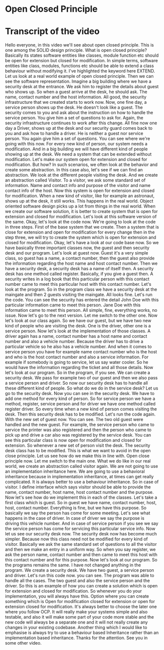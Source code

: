# Open Closed Principle

# Transcript of the video

Hello everyone, in this video we'll see about open closed principle.
This is one among the SOLID design principle.
What is open closed principle? Basically its states software entities like classes, module function etc should be open for extension but closed for modification.
In simple terms, software entities like class, modules, functions etc should be able to extend a class behaviour without modifying it.
I've highlighted the keyword here EXTEND.
Let us look at a real world example of open closed principle. Then we can see the software representation.
Imagine a big building where we have a security desk at the entrance.
We ask him to register the details about guest who shows up.
So when a guest arrive at the desk, he should ask.
The name, contact number and the host information.
All good, the security infrastructure that we created starts to work now.
Now, one fine day, a service person shows up the desk. He doesn't look like a guest.
The security comes to you and ask about the instruction on how to handle the service person.
You give him a set of questions to ask for.
Again, the security infrastructure continues to work after this change.
All fine now one day a Driver, shows up at the desk and our security guard comes back to you and ask how to handle a driver. He is neither a guest nor service person.
You again give him a set of questions.
You can see where we're going with this now. For every new kind of person, our system needs a modification.
And in a big building we will have different kind of people showing up at the desk.
We need a system that can be extended without modification.
Let's make our system open for extension and closed for modification.
But how?
In such scenarios, we often look at the behavior and create some abstraction.
In this case also, let's see if we can find an abstraction.
We look at the different people visiting the desk.
And we create an abstraction called Visitor.
To a visitor, we ask some standard set of information.
Name and contact info and purpose of the visitor and name contact info of the host.
Now this system is open for extension and closed for modification.
When a new kind of visitor, like for example an astronaut, shows up at the desk, it still works.
This happens in the real world.
Object oriented software design picks up a lot from things in the real world.
When we create our software solution, it is better to create system that is open for extension and closed for modification.
Let's look at this software version of the same.
Okay, let's look at the code now.
We're going to look at the code in three steps.
First of the base system that we create.
Then a system that is close for extension and open for modification for every change then in the step three, we will try to create the system which is open for extension and closed for modification.
Okay, let's have a look at our code base now. So we have basically three important classes now, the guest and then security desk and our program.
Let's look at guest now.
Guest it's a very simple class, so guest has a name, a contact number, then the guest also provide the information regarding the host name and host contact number.
Then we have a security desk, a security desk has a name of itself then.
A security desk has one method called register.
Basically, if you give a guest then.
A security writes in a log book that this particular person with this contact number came to meet this particular host with this contact number.
Let's look at the program.
So in the program class we have a security desk at the maingate and then 2 guests visiting the maingate.
All looks fine.
Let's run the code.
You can see the security has entered the detail John Doe with this particular information came to meet this person. Jane Doe with this information came to meet this person.
All simple, fine, everything works, no issue.
Now let's go to the next version.
Let me switch to the other one.
Now let's look at our class again.
So we have our guest, but we have two new kind of people who are visiting the desk. One is the driver, other one is a service person.
Now let's look at the implementation of those classes.
A driver again has a name, contact number has a host name and contact number and also a vehicle number. Because the driver has to drive a particular vehicle so he also has a vehicle number.
And when it comes to service person you have for example name contact number who is the host and who is the host contact number and also a service information. For example if somebody is going to service, let us say water cooler. So he would have the information regarding the ticket and all those details.
Now let's look at our program.
So in the program, if you see.
We can create a security desk.
We pass for example two of our guest and then we also pass a service person and driver. So now our security desk has to handle all these different kind of people. So what do we do in the service desk?
Let us go to the security desk. Now you can see in the security desk.
We have to add one method for every kind of person. So for service person we have a method, register, service person and for driver we have one method called register driver. So every time when a new kind of person comes visiting the desk. Then this security desk has to be modified.
Let's run the code again.
With the new set of guest now.
You can see.
The two old guest were handled and the new guest. For example, the service person who came to service the printer was also registered and then the person who came to pick up and drive a car also was registered by the service desk. You can see this particular class is now open for modification and closed for extension. So whenever a new set of person visit the desk. The security desk class has to be modified.
This is what we want to avoid in the open close principle. Let us see how do we make this in line with.
Open close principle now.
Let me switch to the main one.
What we do like in our real world, we create an abstraction called visitor again. We are not going to use an implementation inheritance here. We are going to use a behavioral inheritance because in implementation inheritance, at times can get really complicated. It is always better to use a behaviour inheritance. So in case of visitor.
I define interface which says visitor should be able to provide the name, contact number, host name, host contact number and the purpose.
Now let's see how do we implement this in each of the classes. Let's take a first class which is guest. So in guest we have name, contact number, host, host, contact number. Everything is fine, but we have this purpose.
So basically we say the person has come for some meeting.
Let's see what happens in the case of driver.
In case of driver we say the purpose is driving this vehicle number.
And in case of service person if you see we say the service person has come for servicing this particular service info.
Now let us see our security desk now.
The security desk now has become much simpler.
Because now this class need not be modified for every kind of visitor. Basically we ask the same standard set of questions to all the visitor and then we make an entry in a uniform way. So when you say register, we ask the person name, contact number and then came to meet this host with this contact number and for this purpose.
Now let's look at our program. So the programs remains the same. I have not changed anything in the program. We create a security desk. We have two guest, a service person and driver.
Let's run this code now.
you can see.
The program was able to handle all the cases.
The two guest and also the service person and the driver. So this is an example of how you can create a solution which is open for extension and closed for modification.
So whenever you do your implementation, you will always have this.
Option where you can create something which is Open for modification closed for extension or open for extension closed for modification.
It's always better to choose the later one where you follow OCP. It will really make your systems simple and also testable, and also it will make some part of your code more stable and the new code will always be a separate one and it will not really create any changes in your existing codebase. Another thing which I would like to emphasise is always try to use a behaviour based Inheritance rather than an implementation based inheritance.
Thanks for the attention. See you in some other video.
